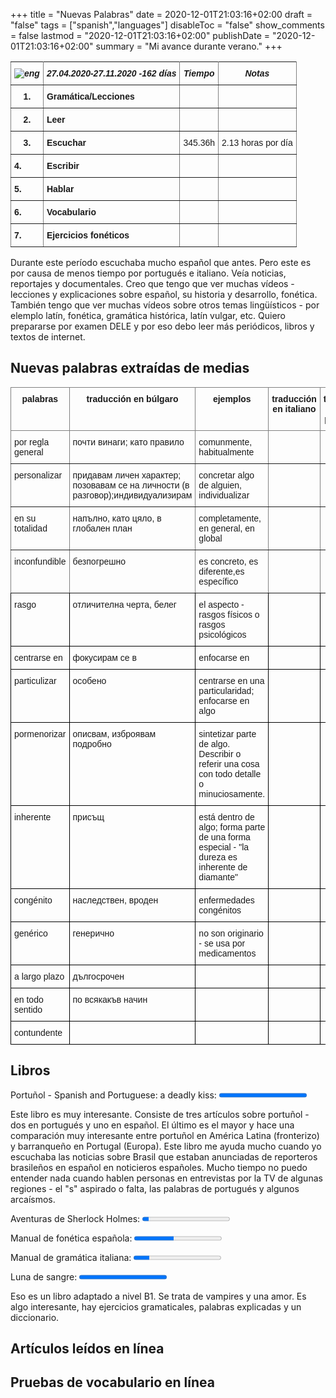 +++
title = "Nuevas Palabras"
date = 2020-12-01T21:03:16+02:00
draft = "false"
tags = ["spanish","languages"]
disableToc = "false"
show_comments = false
lastmod = "2020-12-01T21:03:16+02:00"
publishDate = "2020-12-01T21:03:16+02:00"
summary = "Mi avance durante verano."
+++






<style type="text/css">
.tg  {border-collapse:collapse;border-spacing:0;}
.tg td{font-family:Arial, sans-serif;font-size:14px;padding:10px 5px;border-style:solid;border-width:1px;overflow:hidden;word-break:normal;}
.tg th{font-family:Arial, sans-serif;font-size:14px;font-weight:normal;padding:10px 5px;border-style:solid;border-width:1px;overflow:hidden;word-break:normal;}
.tg .tg-4erg{font-weight:bold;font-style:italic;border-color:inherit;text-align:center;vertical-align:top}
.tg .tg-rvyq{font-weight:bold;font-style:italic;border-color:inherit;text-align:center;vertical-align:top}
.tg .tg-7btt{font-weight:bold;border-color:inherit;text-align:left;vertical-align:top}
.tg .tg-fymr{font-weight:bold;border-color:inherit;text-align:left;vertical-align:top}
.tg .tg-0pky{border-color:inherit;text-align:left;vertical-align:top}
</style>
<table class="tg">
  <tr>
    <th class="tg-rvyq"><img src="/flags/spain32.png" alt="eng"></th>
    <th class="tg-4erg">27.04.2020-27.11.2020 -162 días</th>
    <th class="tg-4erg">Tiempo</th>
      <th class="tg-4erg">Notas</th>
  </tr>
  <tr>
    <td class="tg-7btt">1.</td>
    <td class="tg-fymr">Gramática/Lecciones</td>
    <td class="tg-0pky"></td>
    <td class="tg-0pky"></td>
  </tr>
  <tr>
    <td class="tg-7btt">2.</td>
    <td class="tg-fymr">Leer</td>
    <td class="tg-0pky"></td>
    <td class="tg-0pky"></td>
  </tr>
  <tr>
    <td class="tg-7btt">3.</td>
    <td class="tg-fymr">Escuchar</td>
    <td class="tg-0pky">345.36h</td>
    <td class="tg-0pky">2.13 horas por día</td>
  </tr>
  <tr>
    <td class="tg-fymr">4.</td>
    <td class="tg-fymr">Escribir</td>
    <td class="tg-0pky"></td>
    <td class="tg-0pky"></td>
  </tr>
  <tr>
    <td class="tg-fymr">5.</td>
    <td class="tg-fymr">Hablar</td>
    <td class="tg-0pky"></td>
    <td class="tg-0pky"></td>
  </tr>
  <tr>
    <td class="tg-fymr">6.</td>
    <td class="tg-fymr">Vocabulario</td>
    <td class="tg-0pky"></td>
    <td class="tg-0pky"></td>
  </tr>
  <tr>
    <td class="tg-fymr">7.</td>
    <td class="tg-fymr">Ejercicios fonéticos</td>
    <td class="tg-0pky"></td>
    <td class="tg-0pky"></td>
  </tr>
</table>

Durante este período escuchaba mucho español que antes. Pero este es por causa de menos tiempo por portugués e italiano. Veía noticias, reportajes y documentales. Creo que tengo que ver muchas vídeos - lecciones y explicaciones sobre español, su historia y desarrollo, fonética. También tengo que ver muchas vídeos sobre otros temas lingüísticos - por elemplo latín, fonética, gramática histórica, latín vulgar, etc.  Quiero prepararse por examen DELE y por eso debo leer más periódicos, libros y textos de internet.

## Nuevas palabras extraídas de medias


<style type="text/css">
.tg  {border-collapse:collapse;border-spacing:0;}
.tg td{border-color:black;border-style:solid;border-width:1px;font-family:Arial, sans-serif;font-size:14px;
  overflow:hidden;padding:10px 5px;word-break:normal;}
.tg th{border-color:black;border-style:solid;border-width:1px;font-family:Arial, sans-serif;font-size:14px;
  font-weight:normal;overflow:hidden;padding:10px 5px;word-break:normal;}
.tg .tg-7btt{border-color:inherit;font-weight:bold;text-align:center;vertical-align:top}
.tg .tg-0pky{border-color:inherit;text-align:left;vertical-align:top}
.tg .tg-0lax{text-align:left;vertical-align:top}
</style>
<table class="tg">
<thead>
  <tr>
    <th class="tg-7btt">palabras</th>
    <th class="tg-7btt">traducción en búlgaro </th>
    <th class="tg-7btt">ejemplos</th>
    <th class="tg-7btt">traducción en italiano</th>
    <th class="tg-7btt">traducción en portugués</th>
  </tr>
</thead>
<tbody>
  <tr>
    <td class="tg-0pky">por regla general</td>
    <td class="tg-0pky">почти винаги; като правило</td>
    <td class="tg-0pky">comunmente, habitualmente</td>
    <td class="tg-0pky"></td>
    <td class="tg-0pky"></td>
  </tr>
  <tr>
    <td class="tg-0pky">personalizar</td>
    <td class="tg-0pky">придавам личен характер; позовавам се на личности (в разговор);индивидуализирам</td>
    <td class="tg-0pky">concretar algo de alguien, individualizar</td>
    <td class="tg-0pky"></td>
    <td class="tg-0pky"></td>
  </tr>
  <tr>
    <td class="tg-0pky">en su totalidad</td>
    <td class="tg-0pky">напълно, като цяло, в глобален план</td>
    <td class="tg-0pky">completamente, en general, en global</td>
    <td class="tg-0pky"></td>
    <td class="tg-0pky"></td>
  </tr>
  <tr>
    <td class="tg-0pky">inconfundible</td>
    <td class="tg-0pky">безпогрешно</td>
    <td class="tg-0pky">es concreto, es diferente,es específico</td>
    <td class="tg-0pky"></td>
    <td class="tg-0pky"></td>
  </tr>
  <tr>
    <td class="tg-0lax">rasgo</td>
    <td class="tg-0lax">отличителна черта, белег</td>
    <td class="tg-0lax">el aspecto -
    rasgos físicos o rasgos psicológicos</td>
    <td class="tg-0lax"></td>
    <td class="tg-0lax"></td>
  </tr>
  <tr>
    <td class="tg-0lax">centrarse en</td>
    <td class="tg-0lax">фокусирам се в</td>
    <td class="tg-0lax">enfocarse en</td>
    <td class="tg-0lax"></td>
    <td class="tg-0lax"></td>
  </tr>
  <tr>
    <td class="tg-0lax">particulizar</td>
    <td class="tg-0lax">особено</td>
    <td class="tg-0lax">centrarse en una particularidad; enfocarse en algo</td>
    <td class="tg-0lax"></td>
    <td class="tg-0lax"></td>
  </tr>
  <tr>
    <td class="tg-0lax">pormenorizar</td>
    <td class="tg-0lax">описвам, изброявам подробно</td>
    <td class="tg-0lax">sintetizar parte de algo. Describir o referir una cosa con todo detalle o minuciosamente.</td>
    <td class="tg-0lax"></td>
    <td class="tg-0lax"></td>
  </tr>
  <tr>
    <td class="tg-0lax">inherente</td>
    <td class="tg-0lax">присъщ</td>
    <td class="tg-0lax">está dentro de algo; forma parte de una forma especial - "la dureza es inherente de diamante"</td>
    <td class="tg-0lax"></td>
    <td class="tg-0lax"></td>
  </tr>
  <tr>
    <td class="tg-0lax">congénito</td>
    <td class="tg-0lax">наследствен, вроден</td>
    <td class="tg-0lax">enfermedades congénitos</td>
    <td class="tg-0lax"></td>
    <td class="tg-0lax"></td>
  </tr>
  <tr>
    <td class="tg-0lax">genérico</td>
    <td class="tg-0lax">генерично</td>
    <td class="tg-0lax">no son originario - se usa por medicamentos</td>
    <td class="tg-0lax"></td>
    <td class="tg-0lax"></td>
  </tr>
  <tr>
    <td class="tg-0lax">a largo plazo</td>
    <td class="tg-0lax">дългосрочен</td>
    <td class="tg-0lax"></td>
    <td class="tg-0lax"></td>
    <td class="tg-0lax"></td>
  </tr>
  <tr>
    <td class="tg-0lax">en todo sentido</td>
    <td class="tg-0lax">по всякакъв начин</td>
    <td class="tg-0lax"></td>
    <td class="tg-0lax"></td>
    <td class="tg-0lax"></td>
  </tr>
  <tr>
    <td class="tg-0lax">contundente</td>
    <td class="tg-0lax"></td>
    <td class="tg-0lax"></td>
    <td class="tg-0lax"></td>
    <td class="tg-0lax"></td>
  </tr>
</tbody>
</table>

## Libros

<label for="libro">Portuñol - Spanish and Portuguese: a deadly kiss:</label>
<progress id="spanish-progress" value="151" max="151"> 100% </progress>
<br>

Este libro es muy interesante. Consiste de tres artículos sobre portuñol - dos en portugués y uno en español. El último es el mayor y hace una comparación muy interesante entre portuñol en América Latina (fronterizo) y  barranqueño en Portugal (Europa). Este libro me ayuda mucho cuando yo escuchaba las noticias sobre Brasil que estaban anunciadas de reporteros brasileños en español en noticieros españoles. Mucho tiempo no puedo entender nada cuando hablen personas en entrevistas por la TV de algunas regiones - el "s" aspirado o falta, las palabras de portugués y algunos arcaísmos.

<label for="libro">Aventuras de Sherlock Holmes:</label>
<progress id="spanish-progress" value="24" max="332"> 100% </progress>
<br>

<label for="libro">Manual de fonética española:</label>
<progress id="spanish-progress" value="70" max="155"> 100% </progress>
<br>

<label for="libro">Manual de gramática italiana:</label>
<progress id="spanish-progress" value="54" max="291"> 100% </progress>
<br>

<label for="libro">Luna de sangre:</label>
<progress id="spanish-progress" value="114" max="114"> 100% </progress>
<br>

Eso es un libro adaptado a nivel B1. Se trata de vampires y una amor. Es algo interesante, hay ejercicios gramaticales, palabras explicadas y un diccionario.

## Artículos leídos en línea

## Pruebas de vocabulario en línea

